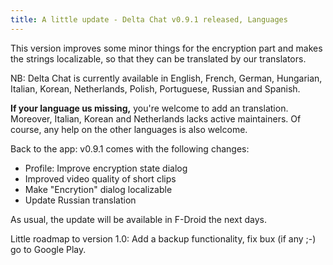 ```yaml
---
title: A little update - Delta Chat v0.9.1 released, Languages
---
```


This version improves some minor things for the encryption part and makes the strings localizable, so that they can be translated
by our translators.

NB: Delta Chat is currently available in English, French, German, Hungarian, Italian, Korean, 
Netherlands, Polish, Portuguese, Russian and Spanish.

**If your language us missing,** you're welcome to add an translation. 
Moreover, Italian, Korean and Netherlands lacks active maintainers. Of course, any help on the other languages is also welcome.

Back to the app: v0.9.1 comes with the following changes:

* Profile: Improve encryption state dialog
* Improved video quality of short clips
* Make "Encrytion" dialog localizable
* Update Russian translation

As usual, the update will be available in F-Droid the next days.

Little roadmap to version 1.0: Add a backup functionality, fix bux (if any ;-) go to Google Play.
